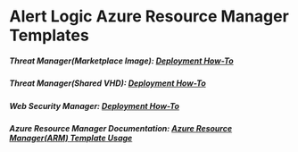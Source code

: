 Alert Logic Azure Resource Manager Templates
================

##### Threat Manager(Marketplace Image): [Deployment How-To](https://github.com/alertlogic/al-arm-templates/blob/master/threat-manager/marketplace/README.md)

##### Threat Manager(Shared VHD): [Deployment How-To](https://github.com/alertlogic/al-arm-templates/blob/master/threat-manager/shared_vhd/README.md)

##### Web Security Manager: [Deployment How-To](https://github.com/alertlogic/al-arm-templates/blob/master/web-security-manager/shared_vhd/README.md)

##### Azure Resource Manager Documentation: [Azure Resource Manager(ARM) Template Usage](https://alertlogic.atlassian.net/wiki/display/PST/Azure+Resource+Manager%28ARM%29+Templates)
